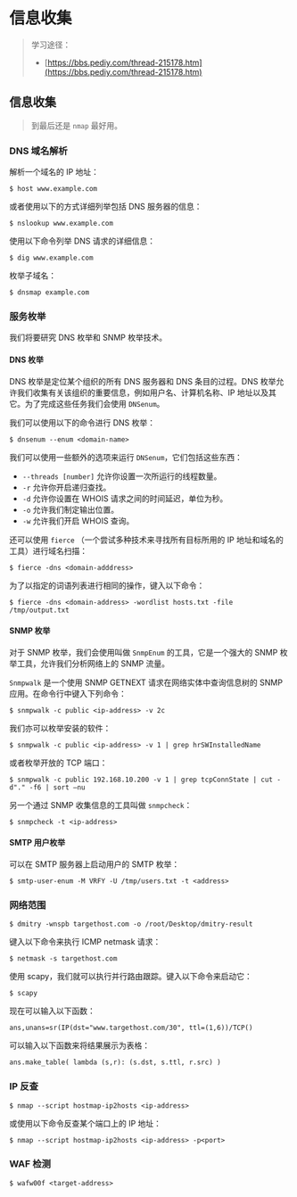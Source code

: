 # 信息收集

> 学习途径：
>
> * [https://bbs.pediy.com/thread-215178.htm](https://bbs.pediy.com/thread-215178.htm)

## 信息收集

> 到最后还是 `nmap` 最好用。

### DNS 域名解析

解析一个域名的 IP 地址：

```
$ host www.example.com
```

或者使用以下的方式详细列举包括 DNS 服务器的信息：

```
$ nslookup www.example.com
```

使用以下命令列举 DNS 请求的详细信息：

```
$ dig www.example.com
```

枚举子域名：

```
$ dnsmap example.com
```

### 服务枚举

我们将要研究 DNS 枚举和 SNMP 枚举技术。

#### DNS 枚举

DNS 枚举是定位某个组织的所有 DNS 服务器和 DNS 条目的过程。DNS 枚举允许我们收集有关该组织的重要信息，例如用户名、计算机名称、IP 地址以及其它。为了完成这些任务我们会使用 `DNSenum`。

我们可以使用以下的命令进行 DNS 枚举：

```
$ dnsenum --enum <domain-name>
```

我们可以使用一些额外的选项来运行 `DNSenum`，它们包括这些东西：

* `--threads [number]` 允许你设置一次所运行的线程数量。
* `-r` 允许你开启递归查找。
* `-d` 允许你设置在 WHOIS 请求之间的时间延迟，单位为秒。
* `-o` 允许我们制定输出位置。
* `-w` 允许我们开启 WHOIS 查询。

还可以使用 `fierce` （一个尝试多种技术来寻找所有目标所用的 IP 地址和域名的工具）进行域名扫描：

```
$ fierce -dns <domain-adddress>
```

为了以指定的词语列表进行相同的操作，键入以下命令：

```
$ fierce -dns <domain-address> -wordlist hosts.txt -file /tmp/output.txt
```

#### SNMP 枚举

对于 SNMP 枚举，我们会使用叫做 `SnmpEnum` 的工具，它是一个强大的 SNMP 枚举工具，允许我们分析网络上的 SNMP 流量。

`Snmpwalk` 是一个使用 SNMP GETNEXT 请求在网络实体中查询信息树的 SNMP 应用。在命令行中键入下列命令：

```
$ snmpwalk -c public <ip-address> -v 2c
```

我们亦可以枚举安装的软件：

```
$ snmpwalk -c public <ip-address> -v 1 | grep hrSWInstalledName
```

或者枚举开放的 TCP 端口：

```
$ snmpwalk -c public 192.168.10.200 -v 1 | grep tcpConnState | cut -d"." -f6 | sort –nu
```

另一个通过 SNMP 收集信息的工具叫做 `snmpcheck`：

```
$ snmpcheck -t <ip-address>
```

#### SMTP 用户枚举

可以在 SMTP 服务器上启动用户的 SMTP 枚举：

```
$ smtp-user-enum -M VRFY -U /tmp/users.txt -t <address>
```

### 网络范围

```
$ dmitry -wnspb targethost.com -o /root/Desktop/dmitry-result
```

键入以下命令来执行 ICMP netmask 请求：

```
$ netmask -s targethost.com
```

使用 scapy，我们就可以执行并行路由跟踪。键入以下命令来启动它：

```
$ scapy
```

现在可以输入以下函数：

```
ans,unans=sr(IP(dst="www.targethost.com/30", ttl=(1,6))/TCP()
```

可以输入以下函数来将结果展示为表格：

```
ans.make_table( lambda (s,r): (s.dst, s.ttl, r.src) )
```

### IP 反查

```
$ nmap --script hostmap-ip2hosts <ip-address>
```

或使用以下命令反查某个端口上的 IP 地址：

```
$ nmap --script hostmap-ip2hosts <ip-address> -p<port>
```

### WAF 检测

```
$ wafw00f <target-address>
```
